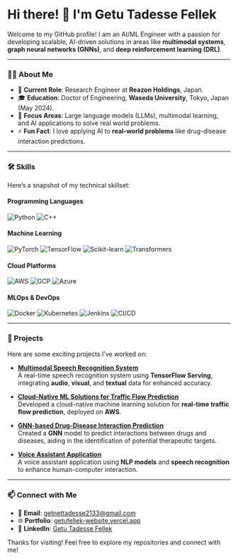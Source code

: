 # Hi there! 👋 I'm Getu Tadesse Fellek


Welcome to my GitHub profile! I am an AI/ML Engineer with a passion for developing scalable, AI-driven solutions in areas like **multimodal systems**, **graph neural networks (GNNs)**, and **deep reinforcement learning (DRL)**.

---

### 👨‍💻 About Me
- 🔭 **Current Role**: Research Engineer at **Reazon Holdings**, Japan.
- 🎓 **Education**: Doctor of Engineering, **Waseda University**, Tokyo, Japan (May 2024).
- 🌱 **Focus Areas**: Large language models (LLMs), multimodal learning, and AI applications to solve real world problems.
- ⚡ **Fun Fact**: I love applying AI to **real-world problems** like drug-disease interaction predictions.

---

### 🛠️ Skills
Here’s a snapshot of my technical skillset:

#### Programming Languages
![Python](https://img.shields.io/badge/-Python-333?style=flat&logo=python)
![C++](https://img.shields.io/badge/-C++-333?style=flat&logo=cplusplus)

#### Machine Learning
![PyTorch](https://img.shields.io/badge/-PyTorch-333?style=flat&logo=pytorch)
![TensorFlow](https://img.shields.io/badge/-TensorFlow-333?style=flat&logo=tensorflow)
![Scikit-learn](https://img.shields.io/badge/-Scikit%20Learn-333?style=flat&logo=scikit-learn)
![Transformers](https://img.shields.io/badge/-Transformers-333?style=flat&logo=huggingface)

#### Cloud Platforms
![AWS](https://img.shields.io/badge/-AWS-333?style=flat&logo=amazonaws)
![GCP](https://img.shields.io/badge/-Google%20Cloud-333?style=flat&logo=googlecloud)
![Azure](https://img.shields.io/badge/-Azure-333?style=flat&logo=microsoftazure)

#### MLOps & DevOps
![Docker](https://img.shields.io/badge/-Docker-333?style=flat&logo=docker)
![Kubernetes](https://img.shields.io/badge/-Kubernetes-333?style=flat&logo=kubernetes)
![Jenkins](https://img.shields.io/badge/-Jenkins-333?style=flat&logo=jenkins)
![CI/CD](https://img.shields.io/badge/-CI%2FCD-333?style=flat&logo=githubactions)

---

### 🚀 Projects
Here are some exciting projects I've worked on:
- **[Multimodal Speech Recognition System](https://github.com/GETUFELLEK/multimodal-speech-recognition-with-lip-reading)**  
  A real-time speech recognition system using **TensorFlow Serving**, integrating **audio**, **visual**, and **textual** data for enhanced accuracy.
  
- **[Cloud-Native ML Solutions for Traffic Flow Prediction](https://github.com/GETUFELLEK/Cloud-Native-ML-Solutions-for-Traffic-Flow-Prediction)**  
  Developed a cloud-native machine learning solution for **real-time traffic flow prediction**, deployed on **AWS**.

- **[GNN-based Drug-Disease Interaction Prediction](https://github.com/GETUFELLEK/GNN-based-drug-disease-prediction)**  
  Created a **GNN** model to predict interactions between drugs and diseases, aiding in the identification of potential therapeutic targets.

- **[Voice Assistant Application](https://github.com/GETUFELLEK/voice-assistant-application/tree/main)**  
  A voice assistant application using **NLP models** and **speech recognition** to enhance human-computer interaction.


---

### 📫 Connect with Me
- 📧 **Email**: getnettadesse2133@gmail.com
- 🌐 **Portfolio**: [getufellek-website.vercel.app](https://getufellek-website.vercel.app)
- 💼 **LinkedIn**: [Getu Tadesse Fellek](https://linkedin.com/in/getutadessefellek)

Thanks for visiting! Feel free to explore my repositories and connect with me!

